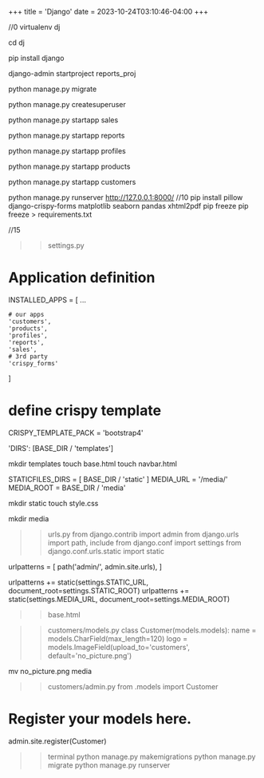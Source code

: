 +++
title = 'Django'
date = 2023-10-24T03:10:46-04:00
+++

//0
virtualenv dj

cd dj

pip install django

django-admin startproject reports_proj

python manage.py migrate

python manage.py createsuperuser

python manage.py startapp sales

python manage.py startapp reports

python manage.py startapp profiles

python manage.py startapp products

python manage.py startapp customers

python manage.py runserver
http://127.0.0.1:8000/
//10
pip install pillow django-crispy-forms matplotlib seaborn pandas xhtml2pdf
pip freeze
pip freeze > requirements.txt

//15
>> settings.py
# Application definition
INSTALLED_APPS = [
    ...

    # our apps
    'customers',
    'products',
    'profiles',
    'reports',
    'sales',
    # 3rd party
    'crispy_forms'
]

# define crispy template
CRISPY_TEMPLATE_PACK = 'bootstrap4'

'DIRS': [BASE_DIR / 'templates']

mkdir templates
touch base.html
touch navbar.html

STATICFILES_DIRS = [
    BASE_DIR / 'static'
]
MEDIA_URL = '/media/'
MEDIA_ROOT = BASE_DIR / 'media'

mkdir static
touch style.css

mkdir media

>> urls.py
from django.contrib import admin
from django.urls import path, include
from django.conf import settings
from django.conf.urls.static import static

urlpatterns = [
    path('admin/', admin.site.urls),
]

urlpatterns += static(settings.STATIC_URL, document_root=settings.STATIC_ROOT)
urlpatterns += static(settings.MEDIA_URL, document_root=settings.MEDIA_ROOT)


>> base.html

>> customers/models.py
class Customer(models.models):
    name = models.CharField(max_length=120)
    logo = models.ImageField(upload_to='customers', default='no_picture.png')

mv no_picture.png media

>> customers/admin.py
from .models import Customer
# Register your models here.

admin.site.register(Customer)

>> terminal
python manage.py makemigrations
python manage.py migrate
python manage.py runserver

